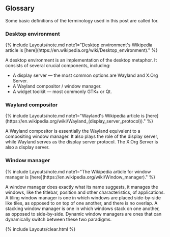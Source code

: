 ## Glossary
Some basic definitions of the terminology used in this post are called for.

<h3 style="width: 100%">Desktop environment</h3>
{% include Layouts/note.md note1="Desktop environment's Wikipedia article is [here](https://en.wikipedia.org/wiki/Desktop_environment)." %}

A desktop environment is an implementation of the desktop metaphor. It consists of several crucial components, including:
* A display server &mdash; the most common options are Wayland and X.Org Server. 
* A Wayland compositor / window manager.
* A widget toolkit &mdash; most commonly GTK+ or Qt. 

<h3 style="width: 100%">Wayland compositor</h3>
{% include Layouts/note.md note1="Wayland's Wikipedia article is [here](https://en.wikipedia.org/wiki/Wayland_(display_server_protocol))." %}

A Wayland compositor is essentially the Wayland equivalent to a compositing window manager. It also plays the role of the display server, while Wayland serves as the display server protocol. The X.Org Server is also a display server. 

<h3 style="width: 100%">Window manager</h3>
{% include Layouts/note.md note1="The Wikipedia article for window manager is [here](https://en.wikipedia.org/wiki/Window_manager)." %}

A window manager does exactly what its name suggests, it manages the windows, like the titlebar, position and other characteristics, of applications. A tiling window manager is one in which windows are placed side-by-side like tiles, as opposed to on top of one another, and there is no overlap. A stacking window manager is one in which windows stack on one another, as opposed to side-by-side. Dynamic window managers are ones that can dynamically switch between these two paradigms. 

{% include Layouts/clear.html %}
